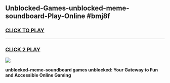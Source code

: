 
## Unblocked-Games-unblocked-meme-soundboard-Play-Online #bmj8f
<h3>
<a href="https://news.freeplayer.one?title=unblocked-meme-soundboard&ref=3">CLICK TO PLAY</a></h3>
<hr>

<h3>
<a href="https://news.freeplayer.one?title=unblocked-meme-soundboard&ref=3">CLICK 2 PLAY</a>
  
</h3>

<a href="https://news.freeplayer.one?title=unblocked-meme-soundboard&ref=3"><img src="https://clearcache.store/games.png"></a>


**unblocked-meme-soundboard games unblocked: Your Gateway to Fun and Accessible Online Gaming**
